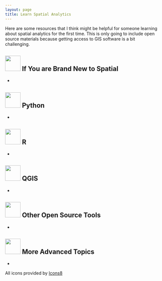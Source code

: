 ```yaml
---
layout: page
title: Learn Spatial Analytics
---
```


Here are some resources that I think might be helpful for someone learning about spatial analytics for the first time. This is only going to include open source materials because getting access to GIS software is a bit challenging.

## <img src="https://img.icons8.com/ios/50/worldwide-location--v1.png" height="50px"> If You are Brand New to Spatial 
- 

## <img src="https://img.icons8.com/ios/50/python--v1.png" height="50px"> Python
- 

## <img src="https://img.icons8.com/windows/32/r-project.png" height="50px"> R
- 

## <img src="https://img.icons8.com/ios/50/qgis.png" height="50px"> QGIS
- 

## <img src="https://img.icons8.com/ios/50/place-marker--v1.png" height="50px"> Other Open Source Tools
- 

## <img src="https://img.icons8.com/ios/50/world-map.png" height="50px"> More Advanced Topics
- 




All icons provided by <a href="https://icons8.com">Icons8</a>